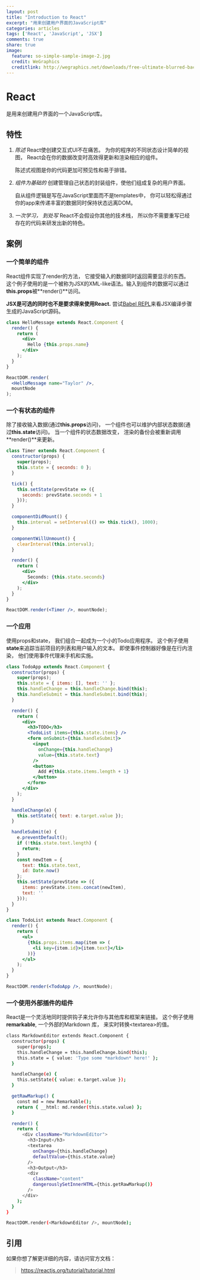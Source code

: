 ```yaml
---
layout: post
title: "Introduction to React"
excerpt: "用来创建用户界面的JavaScript库" 
categories: articles
tags: ['React', 'JavaScript', 'JSX']
comments: true
share: true
image:
  feature: so-simple-sample-image-2.jpg
  credit: WeGraphics
  creditlink: http://wegraphics.net/downloads/free-ultimate-blurred-background-pack/
---
```



# React 

是用来创建用户界面的一个JavaScript库。 

## 特性

1. *陈述*  React使创建交互式UI不在痛苦。 为你的程序的不同状态设计简单的视图， React会在你的数据改变时高效得更新和渲染相应的组件。 

   陈述式视图是你的代码更加可预见性和易于排错。 

2. *组件为基础的*  创建管理自己状态的封装组件，使他们组成复杂的用户界面。 

   自从组件逻辑是写在JavaScript里面而不是templates中， 你可以轻松得通过你的app来传递丰富的数据同时保持状态远离DOM。 

3. *一次学习， 到处写*  React不会假设你其他的技术栈， 所以你不需要重写已经存在的代码来研发出新的特色。 

## 案例 

### 一个简单的组件

React组件实现了render的方法， 它接受输入的数据同时返回需要显示的东西。 这个例子使用的是一个被称为JSX的XML-like语法。输入到组件的数据可以通过**this.props**被**render()**访问。 



**JSX是可选的同时也不是要求得来使用React.** 尝试[Babel REPL](https://babeljs.io/repl/#?presets=react&code_lz=MYewdgzgLgBApgGzgWzmWBeGAeAFgRgD4AJRBEAGhgHcQAnBAEwEJsB6AwgbgChRJY_KAEMAlmDh0YWRiGABXVOgB0AczhQAokiVQAQgE8AkowAUPGDADkdECChWeASl4AlOMOBQAIgHkAssp0aIySpogoaFBUQmISdC48QA)来看JSX编译步骤生成的JavaScript源码。 

```jsx
class HelloMessage extends React.Component {
  render() {
    return (
      <div>
        Hello {this.props.name}
      </div>
    );
  }
}

ReactDOM.render(
  <HelloMessage name="Taylor" />,
  mountNode
);
```

### 一个有状态的组件

除了接收输入数据(通过**this.props**访问)， 一个组件也可以维护内部状态数据(通过**this.state**访问)。 当一个组件的状态数据改变， 渲染的备份会被重新调用**render()**来更新。 

```jsx
class Timer extends React.Component {
  constructor(props) {
    super(props);
    this.state = { seconds: 0 };
  }

  tick() {
    this.setState(prevState => ({
      seconds: prevState.seconds + 1
    }));
  }

  componentDidMount() {
    this.interval = setInterval(() => this.tick(), 1000);
  }

  componentWillUnmount() {
    clearInterval(this.interval);
  }

  render() {
    return (
      <div>
        Seconds: {this.state.seconds}
      </div>
    );
  }
}

ReactDOM.render(<Timer />, mountNode);
```



### 一个应用

使用props和state， 我们组合一起成为一个小的Todo应用程序。 这个例子使用**state**来追踪当前项目的列表和用户输入的文本。 即使事件控制器好像是在行内渲染， 他们使用事件代理来手机和实施。 

```jsx
class TodoApp extends React.Component {
  constructor(props) {
    super(props);
    this.state = { items: [], text: '' };
    this.handleChange = this.handleChange.bind(this);
    this.handleSubmit = this.handleSubmit.bind(this);
  }

  render() {
    return (
      <div>
        <h3>TODO</h3>
        <TodoList items={this.state.items} />
        <form onSubmit={this.handleSubmit}>
          <input
            onChange={this.handleChange}
            value={this.state.text}
          />
          <button>
            Add #{this.state.items.length + 1}
          </button>
        </form>
      </div>
    );
  }

  handleChange(e) {
    this.setState({ text: e.target.value });
  }

  handleSubmit(e) {
    e.preventDefault();
    if (!this.state.text.length) {
      return;
    }
    const newItem = {
      text: this.state.text,
      id: Date.now()
    };
    this.setState(prevState => ({
      items: prevState.items.concat(newItem),
      text: ''
    }));
  }
}

class TodoList extends React.Component {
  render() {
    return (
      <ul>
        {this.props.items.map(item => (
          <li key={item.id}>{item.text}</li>
        ))}
      </ul>
    );
  }
}

ReactDOM.render(<TodoApp />, mountNode);
```



### 一个使用外部插件的组件 

React是一个灵活地同时提供钩子来允许你与其他库和框架来链接。 这个例子使用**remarkable**, 一个外部的Markdown 库， 来实时转换\<textarea>的值。 

```bash
class MarkdownEditor extends React.Component {
  constructor(props) {
    super(props);
    this.handleChange = this.handleChange.bind(this);
    this.state = { value: 'Type some *markdown* here!' };
  }

  handleChange(e) {
    this.setState({ value: e.target.value });
  }

  getRawMarkup() {
    const md = new Remarkable();
    return { __html: md.render(this.state.value) };
  }

  render() {
    return (
      <div className="MarkdownEditor">
        <h3>Input</h3>
        <textarea
          onChange={this.handleChange}
          defaultValue={this.state.value}
        />
        <h3>Output</h3>
        <div
          className="content"
          dangerouslySetInnerHTML={this.getRawMarkup()}
        />
      </div>
    );
  }
}

ReactDOM.render(<MarkdownEditor />, mountNode);	
```



## 引用

如果你想了解更详细的内容，请访问官方文档： 

> https://reactjs.org/tutorial/tutorial.html	
